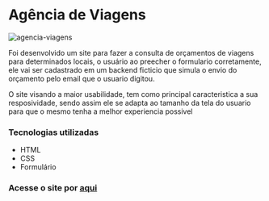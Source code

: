 # Agência de Viagens

![agencia-viagens](https://github.com/douglasjosebarboza/agencia-de-viagens/assets/86023441/96ebf853-2444-465e-85fb-c00be434a663)

Foi desenvolvido um site para fazer a consulta de orçamentos de viagens para determinados locais, o usuário ao preecher o formulario corretamente, ele vai ser cadastrado em um backend ficticio que simula o envio do orçamento pelo email que o usuario digitou.

O site visando a maior usabilidade, tem como principal caracteristica a sua resposividade, sendo assim ele se adapta ao tamanho da tela do usuario para que o mesmo tenha a melhor experiencia possivel

### Tecnologias utilizadas
- HTML
- CSS
- Formulário

### Acesse o site por [aqui](https://douglasjosebarboza.github.io/agencia-de-viagens/)
